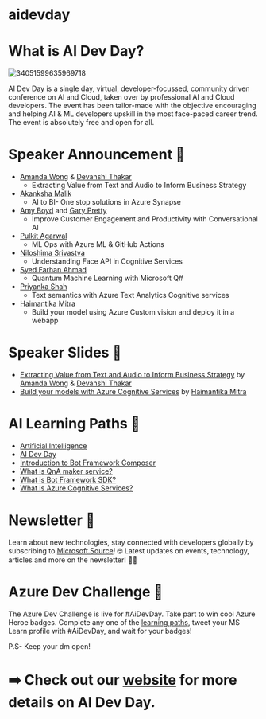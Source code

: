 # aidevday
# What is AI Dev Day? 
![34051599635969718](https://user-images.githubusercontent.com/32809211/92719124-55dafd80-f380-11ea-9530-2ccb2afdaab6.jpg)

AI Dev Day is a single day, virtual, developer-focussed, community driven conference on AI and Cloud, taken over by professional AI and Cloud developers. The event has been tailor-made with the objective encouraging and helping AI & ML developers upskill in the most face-paced career trend. The event is absolutely free and open for all.
# Speaker Announcement 📣
- [Amanda Wong](https://www.linkedin.com/in/wonggamanda/)   &  [Devanshi Thakar](https://www.linkedin.com/in/devanshithakar/)
  - Extracting Value from Text and Audio to Inform Business Strategy
- [Akanksha Malik](https://twitter.com/akankshamalik96)
  - AI to BI- One stop solutions in Azure Synapse
- [Amy Boyd](https://twitter.com/AmyKateNicho) and [Gary Pretty](https://twitter.com/GaryPretty)
  - Improve Customer Engagement and Productivity with Conversational AI
- [Pulkit Agarwal](https://www.linkedin.com/in/pulkit-agarwal-16756715/)
   - ML Ops with Azure ML & GitHub Actions
- [Niloshima Srivastva](https://twitter.com/niloshima)
  - Understanding Face API in Cognitive Services
- [Syed Farhan Ahmad](https://twitter.com/syedfarhanrvce)
  - Quantum Machine Learning with Microsoft Q#
- [Priyanka Shah](https://twitter.com/fuzzymind1)
  - Text semantics with Azure Text Analytics Cognitive services
- [Haimantika Mitra](https://twitter.com/HaimantikaM)
  - Build your model using Azure Custom vision and deploy it in a webapp

# Speaker Slides 📝

- [Extracting Value from Text and Audio to Inform Business Strategy](https://github.com/KonfHub/aidevday/files/5280799/India.AIDev.Day.Slides.pptx) by [Amanda Wong](https://www.linkedin.com/in/wonggamanda/)   &  [Devanshi Thakar](https://www.linkedin.com/in/devanshithakar/)
- [Build your models with Azure Cognitive Services](https://github.com/KonfHub/aidevday/files/5286249/Build.your.models.with.Azure.Cognitive.Services.pptx) by [Haimantika Mitra](https://twitter.com/HaimantikaM)

# AI Learning Paths 📕 
- [Artificial Intelligence](https://docs.microsoft.com/en-us/azure/architecture/data-guide/big-data/ai-overview?wt.mc_id=AID3018161_QSG_451995&ocid=AID3018161_QSG_451995)
- [AI Dev Day](https://docs.microsoft.com/en-us/users/arkodyutisaha/collections/j2w2hjge0xq3r0?wt.mc_id=AID3018161_QSG_EML_461735&ocid=AID3018161_QSG_EML_461735)
- [Introduction to Bot Framework Composer](https://docs.microsoft.com/en-us/composer/introduction?wt.mc_id=AID3018161_QSG_EML_461736&ocid=AID3018161_QSG_EML_461736)
- [What is QnA maker service?](https://docs.microsoft.com/en-us/azure/cognitive-services/QnAMaker/Overview/overview?wt.mc_id=AID3018161_QSG_EML_461737&ocid=AID3018161_QSG_EML_461737)
- [What is Bot Framework SDK?](https://docs.microsoft.com/en-us/azure/bot-service/bot-service-overview-introduction?view=azure-bot-service-4.0&wt.mc_id=AID3018161_QSG_EML_461738&ocid=AID3018161_QSG_EML_461738)
- [What is Azure Cognitive Services?](https://docs.microsoft.com/en-us/azure/cognitive-services/what-are-cognitive-services?wt.mc_id=AID3018161_QSG_EML_461739&ocid=AID3018161_QSG_EML_461739)

# Newsletter 📰 
Learn about new technologies, stay connected with developers globally by subscribing to [Microsoft.Source](https://azure.microsoft.com/en-in/resources/join-the-azure-developer-community/?wt.mc_id=AID3018161_QSG_PD_SCL_446884&ocid=AID3018161_QSG_PD_SCL_446884)! 🤓 Latest updates on events, technology, articles and more on the newsletter! 👩‍💻

# Azure Dev Challenge 📣
The Azure Dev Challenge is live for #AiDevDay.
Take part to win cool Azure Heroe badges. Complete any one of the [learning paths](http://konf.me/azurechallenge), tweet your MS Learn profile with #AiDevDay, and wait for your badges!


P.S- Keep your dm open!


# ➡️ Check out our [website](https://aidevday.konfhub.com/) for more details on AI Dev Day.
